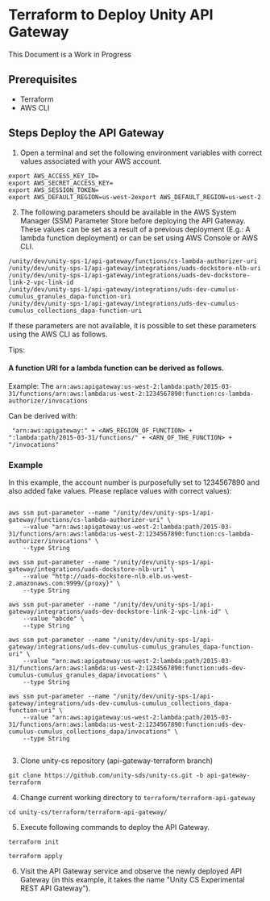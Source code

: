 # Terraform to Deploy Unity API Gateway

This Document is a Work in Progress

## Prerequisites
- Terraform
- AWS CLI

## Steps Deploy the API Gateway

1. Open a terminal and set the following environment variables with correct values associated with your AWS account.

```shell
export AWS_ACCESS_KEY_ID=
export AWS_SECRET_ACCESS_KEY=
export AWS_SESSION_TOKEN=
export AWS_DEFAULT_REGION=us-west-2export AWS_DEFAULT_REGION=us-west-2
```

2. The following parameters should be available in the AWS System Manager (SSM) Parameter Store before deploying the API Gateway. These values can be set
as a result of a previous deployment (E.g.: A lambda function deployment) or can be set using AWS Console or AWS CLI.

```shell
/unity/dev/unity-sps-1/api-gateway/functions/cs-lambda-authorizer-uri
/unity/dev/unity-sps-1/api-gateway/integrations/uads-dockstore-nlb-uri
/unity/dev/unity-sps-1/api-gateway/integrations/uads-dev-dockstore-link-2-vpc-link-id
/unity/dev/unity-sps-1/api-gateway/integrations/uds-dev-cumulus-cumulus_granules_dapa-function-uri
/unity/dev/unity-sps-1/api-gateway/integrations/uds-dev-cumulus-cumulus_collections_dapa-function-uri
```

If these parameters are not available, it is possible to set these parameters using the AWS CLI as follows.

Tips:

#### A function URI for a lambda function can be derived as follows.

Example:
    The `arn:aws:apigateway:us-west-2:lambda:path/2015-03-31/functions/arn:aws:lambda:us-west-2:1234567890:function:cs-lambda-authorizer/invocations`

Can be derived with:
    
     "arn:aws:apigateway:" + <AWS_REGION_OF_FUNCTION> + ":lambda:path/2015-03-31/functions/" + <ARN_OF_THE_FUNCTION> + "/invocations"


### Example 

In this example, the account number is purposefully set to 1234567890 and also added fake values. Please replace values with correct values): 
```shell

aws ssm put-parameter --name "/unity/dev/unity-sps-1/api-gateway/functions/cs-lambda-authorizer-uri" \
    --value "arn:aws:apigateway:us-west-2:lambda:path/2015-03-31/functions/arn:aws:lambda:us-west-2:1234567890:function:cs-lambda-authorizer/invocations" \
    --type String
    
aws ssm put-parameter --name "/unity/dev/unity-sps-1/api-gateway/integrations/uads-dockstore-nlb-uri" \
    --value "http://uads-dockstore-nlb.elb.us-west-2.amazonaws.com:9999/{proxy}" \
    --type String
    
aws ssm put-parameter --name "/unity/dev/unity-sps-1/api-gateway/integrations/uads-dev-dockstore-link-2-vpc-link-id" \
    --value "abcde" \
    --type String

aws ssm put-parameter --name "/unity/dev/unity-sps-1/api-gateway/integrations/uds-dev-cumulus-cumulus_granules_dapa-function-uri" \
    --value "arn:aws:apigateway:us-west-2:lambda:path/2015-03-31/functions/arn:aws:lambda:us-west-2:1234567890:function:uds-dev-cumulus-cumulus_granules_dapa/invocations" \
    --type String
    
aws ssm put-parameter --name "/unity/dev/unity-sps-1/api-gateway/integrations/uds-dev-cumulus-cumulus_collections_dapa-function-uri" \
    --value "arn:aws:apigateway:us-west-2:lambda:path/2015-03-31/functions/arn:aws:lambda:us-west-2:1234567890:function:uds-dev-cumulus-cumulus_collections_dapa/invocations" \
    --type String
    
```

3. Clone unity-cs repository (api-gateway-terraform branch)
```shell
git clone https://github.com/unity-sds/unity-cs.git -b api-gateway-terraform
```

4. Change current working directory to `terraform/terraform-api-gateway`

```shell
cd unity-cs/terraform/terraform-api-gateway/
```

5. Execute following commands to deploy the API Gateway.

```shell
terraform init
```

```shell
terraform apply
```

6. Visit the API Gateway service and observe the newly deployed API Gateway (in this example, it takes the name "Unity CS Experimental REST API Gateway").

